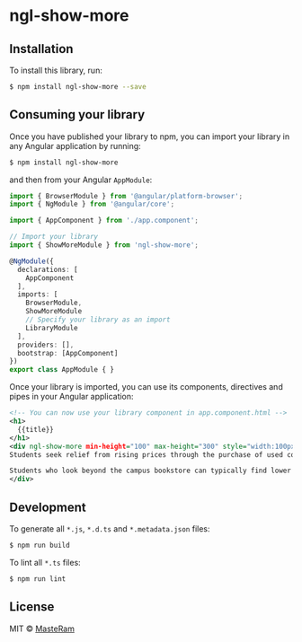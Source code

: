 # ngl-show-more

## Installation

To install this library, run:

```bash
$ npm install ngl-show-more --save
```

## Consuming your library

Once you have published your library to npm, you can import your library in any Angular application by running:

```bash
$ npm install ngl-show-more
```

and then from your Angular `AppModule`:

```typescript
import { BrowserModule } from '@angular/platform-browser';
import { NgModule } from '@angular/core';

import { AppComponent } from './app.component';

// Import your library
import { ShowMoreModule } from 'ngl-show-more';

@NgModule({
  declarations: [
    AppComponent
  ],
  imports: [
    BrowserModule,
    ShowMoreModule
    // Specify your library as an import
    LibraryModule
  ],
  providers: [],
  bootstrap: [AppComponent]
})
export class AppModule { }
```

Once your library is imported, you can use its components, directives and pipes in your Angular application:

```xml
<!-- You can now use your library component in app.component.html -->
<h1>
  {{title}}
</h1>
<div ngl-show-more min-height="100" max-height="300" style="width:100px;float:left;">
Students seek relief from rising prices through the purchase of used copies of textbooks, which tend to be less expensive. Most college bookstores offer used copies of textbooks at lower prices. Most bookstores will also buy used copies back from students at the end of a term if the book is going to be re-used at the school. Books that are not being re-used at the school are often purchased by an off-campus wholesaler for 0-30% of the new cost, for distribution to other bookstores where the books will be sold. Textbook companies have countered this by encouraging faculty to assign homework that must be done on the publisher's website. If a student has a new textbook, then he or she can use the pass code in the book to register on the site. If the student has purchased a used textbook, then he or she must pay money directly to the publisher in order to access the website and complete assigned homework.

Students who look beyond the campus bookstore can typically find lower prices. With the ISBN or title, author and edition, most textbooks can be located through online used book sellers or retailers.
</div>
```

## Development

To generate all `*.js`, `*.d.ts` and `*.metadata.json` files:

```bash
$ npm run build
```

To lint all `*.ts` files:

```bash
$ npm run lint
```

## License

MIT © [MasteRam](mailto:ramkumar.murugarasan@hotmail.com)
